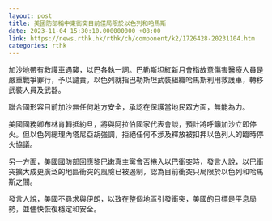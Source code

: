```yaml
---
layout: post
title: 美國防部稱中東衝突目前僅局限於以色列和哈馬斯
date: 2023-11-04 15:30:10.000000000 +08:00
link: https://news.rthk.hk/rthk/ch/component/k2/1726428-20231104.htm
categories: rthk
---
```


加沙地帶有救護車遇襲，以巴各執一詞。巴勒斯坦紅新月會指故意傷害醫療人員是嚴重戰爭罪行，予以譴責。以色列就指巴勒斯坦武裝組織哈馬斯利用救護車，轉移武裝人員及武器。

聯合國形容目前加沙無任何地方安全，承認在保護當地民眾方面，無能為力。

美國國務卿布林肯轉抵約旦，將與阿拉伯國家代表會談，預計將呼籲加沙立即停火。但以色列總理內塔尼亞胡強調，拒絕任何不涉及釋放被扣押以色列人的臨時停火協議。

另一方面，美國國防部回應黎巴嫩真主黨會否捲入以巴衝突時，發言人說，以巴衝突擴大成更廣泛的地區衝突的風險已被遏制，認為目前衝突只局限於以色列和哈馬斯之間。

發言人說，美國不尋求與伊朗，以致在整個地區引發衝突，美國的目標是平息局勢，並儘快恢復穩定和安全。
